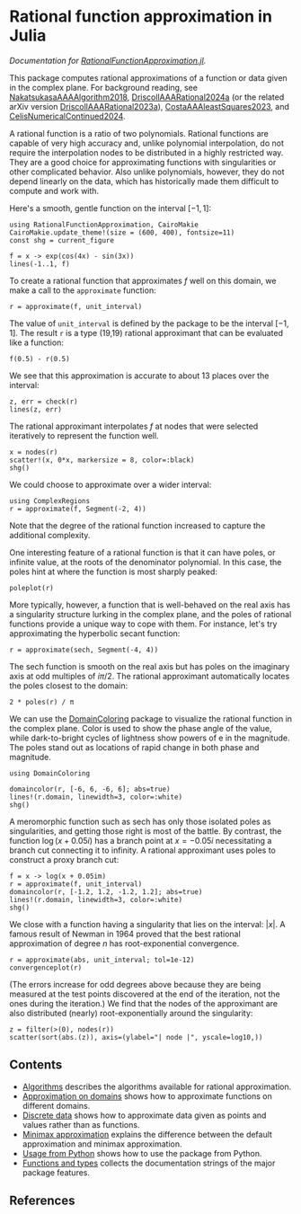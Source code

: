 # Rational function approximation in Julia

*Documentation for [RationalFunctionApproximation.jl](https://github.com/complexvariables/RationalFunctionApproximation.jl).*

This package computes rational approximations of a function or data given in the complex plane. For background reading, see [NakatsukasaAAAAlgorithm2018](@cite), [DriscollAAARational2024a](@cite) (or the related arXiv version [DriscollAAARational2023a](@cite)), [CostaAAAleastSquares2023](@cite), and [CelisNumericalContinued2024](@cite).

A rational function is a ratio of two polynomials. Rational functions are capable of very high accuracy and, unlike polynomial interpolation, do not require the interpolation nodes to be distributed in a highly restricted way. They are a good choice for approximating functions with singularities or other complicated behavior. Also unlike polynomials, however, they do not depend linearly on the data, which has historically made them difficult to compute and work with.

Here's a smooth, gentle function on the interval $[-1, 1]$:

```@example interval
using RationalFunctionApproximation, CairoMakie
CairoMakie.update_theme!(size = (600, 400), fontsize=11)
const shg = current_figure

f = x -> exp(cos(4x) - sin(3x))
lines(-1..1, f)
```

To create a rational function that approximates $f$ well on this domain, we make a call to the `approximate` function:

```@example interval
r = approximate(f, unit_interval)
```

The value of `unit_interval` is defined by the package to be the interval $[-1, 1]$. The result `r` is a type (19,19) rational approximant that can be evaluated like a function:

```@example interval
f(0.5) - r(0.5)
```

We see that this approximation is accurate to about 13 places over the interval:

```@example interval
z, err = check(r)
lines(z, err)
```

The rational approximant interpolates $f$ at nodes that were selected iteratively to represent the function well.

```@example interval
x = nodes(r)
scatter!(x, 0*x, markersize = 8, color=:black)
shg()
```

We could choose to approximate over a wider interval:

```@example interval
using ComplexRegions
r = approximate(f, Segment(-2, 4))
```

Note that the degree of the rational function increased to capture the additional complexity.

One interesting feature of a rational function is that it can have poles, or infinite value, at the roots of the denominator polynomial. In this case, the poles hint at where the function is most sharply peaked:

```@example interval
poleplot(r)
```

More typically, however, a function that is well-behaved on the real axis has a singularity structure lurking in the complex plane, and the poles of rational functions provide a unique way to cope with them. For instance, let's try approximating the hyperbolic secant function:

```@example interval
r = approximate(sech, Segment(-4, 4))
```

The sech function is smooth on the real axis but has poles on the imaginary axis at odd multiples of $i\pi/2$. The rational approximant automatically locates the poles closest to the domain:

```@example interval
2 * poles(r) / π
```

We can use the [DomainColoring](https://eprovst.github.io/DomainColoring.jl/stable/) package to visualize the rational function in the complex plane. Color is used to show the phase angle of the value, while dark-to-bright cycles of lightness show powers of e in the magnitude. The poles stand out as locations of rapid change in both phase and magnitude.

```@example interval
using DomainColoring

domaincolor(r, [-6, 6, -6, 6]; abs=true)
lines!(r.domain, linewidth=3, color=:white)
shg()
```

A meromorphic function such as sech has only those isolated poles as singularities, and getting those right is most of the battle. By contrast, the function $\log(x + 0.05i)$ has a branch point at $x = -0.05i$ necessitating a branch cut connecting it to infinity. A rational approximant uses poles to construct a proxy branch cut:

```@example interval
f = x -> log(x + 0.05im)
r = approximate(f, unit_interval)
domaincolor(r, [-1.2, 1.2, -1.2, 1.2]; abs=true)
lines!(r.domain, linewidth=3, color=:white)
shg()
```

We close with a function having a singularity that lies on the interval: $|x|$. A famous result of Newman in 1964 proved that the best rational approximation of degree $n$ has root-exponential convergence.

```@example interval
r = approximate(abs, unit_interval; tol=1e-12)
convergenceplot(r)
```

(The errors increase for odd degrees above because they are being measured at the test points discovered at the end of the iteration, not the ones during the iteration.) We find that the nodes of the approximant are also distributed (nearly) root-exponentially around the singularity:

```@example interval
z = filter(>(0), nodes(r))
scatter(sort(abs.(z)), axis=(ylabel="| node |", yscale=log10,))
```

## Contents

* [Algorithms](@ref) describes the algorithms available for rational approximation.
* [Approximation on domains](@ref) shows how to approximate functions on different domains.
* [Discrete data](@ref) shows how to approximate data given as points and values rather than as functions.
* [Minimax approximation](@ref) explains the difference between the default approximation and minimax approximation.
* [Usage from Python](@ref) shows how to use the package from Python.
* [Functions and types](@ref) collects the documentation strings of the major package features.

## References

```@bibliography
```
